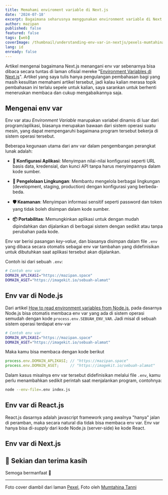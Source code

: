 ```yaml
---
title: Memahami enviroment variable di Next.js
date: '2024-07-18'
excerpt: Bagaimana seharusnya menggunakan environment variable di Next.js
author: mazipan
published: false
featured: false
tags: [web]
coverImage: /thumbnail/understanding-env-var-in-nextjs/pexels-mumtahina-tanni-1080117-3230539.jpg
lang: id
enready: false
---
```


Artikel mengenai bagaimana Next.js menangani env var sebenarnya bisa dibaca secara tuntas di laman ofisial mereke "[Environment Variables di Next.js](https://nextjs.org/docs/app/building-your-application/configuring/environment-variables)". Artikel yang saya tulis hanya pengulangan pembahasan bagi yang masih kesulitan memahami artikel tersebut, jadi kalau kalian merasa topik pembahasan ini terlalu sepele untuk kalian, saya sarankan untuk berhenti meneruskan membaca dan cukup mengabaikannya saja.

## Mengenai env var

Env var atau *Environment Variable* marupakan variabel dinamis di luar dari program/aplikasi, biasanya merupakan bawaan dari sistem operasi suatu mesin, yang dapat mempengaruhi bagaimana program tersebut bekerja di sistem operasi tersebut.

Beberapa kegunaan utama dari anv var dalam pengembangan perangkat lunak adalah:

- **🔧 Konfigurasi Aplikasi**: Menyimpan nilai-nilai konfigurasi seperti URL basis data, kredensial, dan kunci API tanpa harus menyimpannya dalam kode sumber.

- **🌲 Pengelolaan Lingkungan**: Membantu mengelola berbagai lingkungan (development, staging, production) dengan konfigurasi yang berbeda-beda.

- **🛡️ Keamanan**: Menyimpan informasi sensitif seperti password dan token yang tidak boleh disimpan dalam kode sumber.

- **📦 Portabilitas**: Memungkinkan aplikasi untuk dengan mudah dipindahkan dan dijalankan di berbagai sistem dengan sedikit atau tanpa perubahan pada kode.

Env var berisi pasangan *key-value*, dan biasanya disimpan dalam file `.env` yang dibaca secara otomatis sebagai env var tambahan yang didefinisikan untuk dibutuhkan saat aplikasi tersebut akan dijalankan.

Contoh isi dari sebuah `.env`:

```bash
# Contoh env var
DOMAIN_APLIKASI="https://mazipan.space"
DOMAIN_ASET="https://imagekit.io/sebuah-alamat"
```

## Env var di Node.js

Dari artikel [How to read environment variables from Node.js](https://nodejs.org/en/learn/command-line/how-to-read-environment-variables-from-nodejs), pada dasarnya Node.js bisa otomatis membaca env var yang ada di sistem operasi semudah dengan kode `process.env.SEBUAH_ENV_VAR`. Jadi misal di sebuah sistem operasi terdapat env-var


```bash
# Contoh env var
DOMAIN_APLIKASI="https://mazipan.space"
DOMAIN_ASET="https://imagekit.io/sebuah-alamat"
```

Maka kamu bisa membaca dengan kode berikut

```ts
process.env.DOMAIN_APLIKASI; // "https://mazipan.space"
process.env.DOMAIN_ASET;     // "https://imagekit.io/sebuah-alamat"
```

Dalam kasus misalnya env var tersebut didefinisikan melalui file `.env`, kamu perlu menambahkan sedikit perintah saat menjalankan program, contohnya:

```bash
node --env-file=.env index.js
```

## Env var di React.js

React.js dasarnya adalah javascript framework yang awalnya "hanya" jalan di peramban, maka secara natural dia tidak bisa membaca env var. Env var hanya bisa di-*supply* dari kode Node.js (server-side) ke kode React.

## Env var di Next.js

## 👋 Sekian dan terima kasih

Semoga bermanfaat 🙇

---

Foto cover diambil dari laman [Pexel](https://www.pexels.com/id-id/foto/orang-yang-mengumpulkan-sampah-di-tempat-pembuangan-akhir-3230539/), Foto oleh [Mumtahina Tanni](https://www.pexels.com/id-id/@mumtahina-tanni-1080117/)
